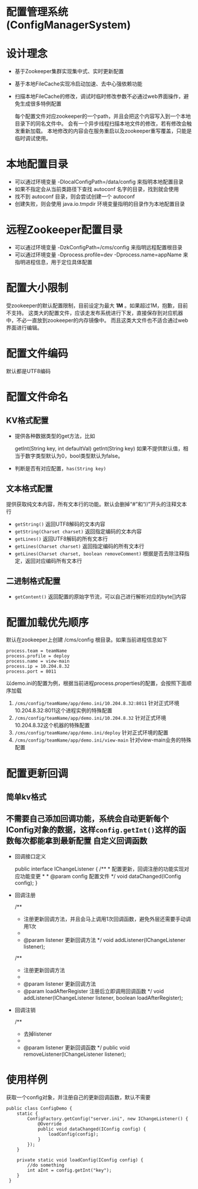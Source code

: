 配置管理系统(ConfigManagerSystem)
===

设计理念
===
- 基于Zookeeper集群实现集中式、实时更新配置
- 基于本地FileCache实现冷启动加速、去中心强依赖功能
- 扫描本地FileCache的修改，调试时临时修改参数不必通过web界面操作，避免生成很多特例配置


    每个配置文件对应zookeeper的一个path，并且会把这个内容写入到一个本地目录下的同名文件中。
    会有一个异步线程扫描本地文件的修改，若有修改会触发重新加载。
    本地修改的内容会在服务重启以及zookeeper重写覆盖，只能是临时调试使用。

本地配置目录
===
- 可以通过环境变量 -DlocalConfigPath=/data/config 来指明本地配置目录
- 如果不指定会从当前类路径下查找 autoconf 名字的目录，找到就会使用
- 找不到 autoconf 目录，则会尝试创建一个 autoconf
- 创建失败，则会使用 java.io.tmpdir 环境变量指明的目录作为本地配置目录

远程Zookeeper配置目录
===
- 可以通过环境变量 -DzkConfigPath=/cms/config 来指明远程配置根目录
- 可以通过环境变量 -Dprocess.profile=dev -Dprocess.name=appName 来指明进程信息，用于定位具体配置

配置大小限制
===
受zookeeper的默认配置限制，目前设定为最大 **1M** 。如果超过1M，抱歉，目前不支持。
这类大的配置文件，应该走发布系统进行下发，直接保存到对应机器中，不必一直放到zookeeper的内存镜像中。
而且这类大文件也不适合通过web界面进行编辑。

配置文件编码
===
默认都是UTF8编码


配置文件命名
===
KV格式配置
---
- 提供各种数据类型的get方法，比如


    getInt(String key, int defaultVal)
    getInt(String key)
    如果不提供默认值，相当于数字类型默认为0，bool类型默认为false。


- 判断是否有对应配置，`has(String key)`

文本格式配置
---
提供获取纯文本内容，所有文本行的功能。默认会删掉“\#”和“//”开头的注释文本行

- `getString()` 返回UTF8解码的文本内容
- `getString(Charset charset)` 返回指定编码的文本内容
- `getLines()` 返回UTF8解码的所有文本行
- `getLines(Charset charset)` 返回指定编码的所有文本行
- `getLines(Charset charset, boolean removeComment)` 根据是否去除注释指定，返回对应编码所有文本行


二进制格式配置
---
- `getContent()` 返回配置的原始字节流，可以自己进行解析对应的byte\[\]内容

配置加载优先顺序
===
默认在zookeeper上创建 /cms/config 根目录。如果当前进程信息如下


    process.team = teamName
    process.profile = deploy
    process.name = view-main
    process.ip = 10.204.8.32
    process.port = 8011


以demo.ini的配置为例，根据当前进程process.properties的配置，会按照下面顺序加载

1. `/cms/config/teamName/app/demo.ini/10.204.8.32:8011` 针对正式环境10.204.8.32:8011这个进程实例的特殊配置
2. `/cms/config/teamName/app/demo.ini/10.204.8.32` 针对正式环境10.204.8.32这个机器的特殊配置
3. `/cms/config/teamName/app/demo.ini/deploy` 针对正式环境的配置
4. `/cms/config/teamName/app/demo.ini/view-main` 针对view-main业务的特殊配置


配置更新回调
===
简单kv格式
---
不需要自己添加回调功能，系统会自动更新每个IConfig对象的数据，这样`config.getInt()`这样的函数每次都能拿到最新配置
自定义回调函数
---
- 回调接口定义


    public interface IChangeListener {
    	/**
    	 * 配置更新，回调注册的功能实现对应功能变更
    	 *
    	 * @param config 配置文件
    	 */
    	void dataChanged(IConfig config);
    }

- 回调注册


    /**
     * 注册更新回调方法，并且会马上调用1次回调函数，避免外层还需要手动调用1次
     *
     * @param listener 更新回调方法
     */
    void addListener(IChangeListener listener);

    /**
     * 注册更新回调方法
     *
     * @param listener 更新回调方法
     * @param loadAfterRegister 注册后立即调用回调函数
     */
    void addListener(IChangeListener listener, boolean loadAfterRegister);


- 回调注销


    /**
     * 去掉listener
     *
     * @param listener 更新回调函数
     */
    public void removeListener(IChangeListener listener);


使用样例
===
获取一个config对象，并注册自己的更新回调函数，默认不需要


    public class ConfigDemo {
     	static {
     		ConfigFactory.getConfig("server.ini", new IChangeListener() {
     			@Override
     			public void dataChanged(IConfig config) {
     				loadConfig(config);
     			}
     		});
     	}

     	private static void loadConfig(IConfig config) {
     		//do something
     		int aInt = config.getInt("key");
     	}
     }


